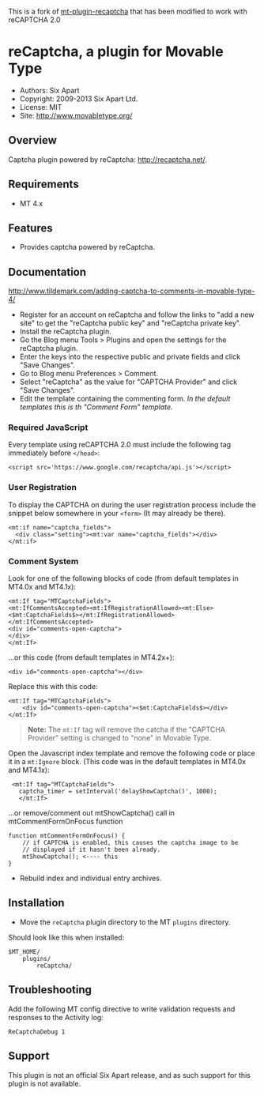 This is a fork of [mt-plugin-recaptcha](https://github.com/movabletype/mt-plugin-recaptcha) that has been modified to work with reCAPTCHA 2.0

# reCaptcha, a plugin for Movable Type

* Authors: Six Apart
* Copyright: 2009-2013 Six Apart Ltd.
* License: MIT
* Site: <http://www.movabletype.org/>


## Overview

Captcha plugin powered by reCaptcha: <http://recaptcha.net/>.


## Requirements

* MT 4.x


## Features

* Provides captcha powered by reCaptcha.


## Documentation

<http://www.tildemark.com/adding-captcha-to-comments-in-movable-type-4/>

* Register for an account on reCaptcha and follow the links to "add a new
  site" to get the "reCaptcha public key" and "reCaptcha private key".
* Install the reCaptcha plugin.
* Go the Blog menu Tools > Plugins and open the settings for the reCaptcha
  plugin.
* Enter the keys into the respective public and private fields and click "Save
  Changes".
* Go to Blog menu Preferences > Comment.
* Select "reCaptcha" as the value for "CAPTCHA Provider" and click "Save
  Changes".
* Edit the template containing the commenting form. *In the default templates
  this is th "Comment Form" template.*


### Required JavaScript

Every template using reCAPTCHA 2.0 must include the following tag immediately before `</head>`:

```
<script src='https://www.google.com/recaptcha/api.js'></script>
```

### User Registration

To display the CAPTCHA on during the user registration process include the snippet below somewhere in your `<form>` (It may already be there).

```
<mt:if name="captcha_fields">
  <div class="setting"><mt:var name="captcha_fields"></div>
</mt:if>
```

### Comment System

Look for one of the following blocks of code (from default templates in MT4.0x and MT4.1x):

    <mt:If tag="MTCaptchaFields">
    <mt:IfCommentsAccepted><mt:IfRegistrationAllowed><mt:Else><$mt:CaptchaFields$></mt:IfRegistrationAllowed></mt:IfCommentsAccepted>
    <div id="comments-open-captcha">
    </div>
    </mt:If>

...or this code  (from default templates in MT4.2x+):

    <div id="comments-open-captcha"></div>

Replace this with this code:

    <mt:If tag="MTCaptchaFields">
        <div id="comments-open-captcha"><$mt:CaptchaFields$></div>
    </mt:If>

> **Note:** The `mt:If` tag will remove the catcha if the "CAPTCHA Provider" setting is changed to "none" in Movable Type.

Open the Javascript index template and remove the following code or place it in a `mt:Ignore` block. (This code was in the default templates in MT4.0x and MT4.1x):


     <mt:If tag="MTCaptchaFields">
	   captcha_timer = setInterval('delayShowCaptcha()', 1000);
	   </mt:If>

...or remove/comment out mtShowCaptcha() call in mtCommentFormOnFocus function

    function mtCommentFormOnFocus() {
        // if CAPTCHA is enabled, this causes the captcha image to be
        // displayed if it hasn't been already.
        mtShowCaptcha(); <---- this
    }


* Rebuild index and individual entry archives.


## Installation

* Move the `reCaptcha` plugin directory to the MT `plugins` directory.

Should look like this when installed:

    $MT_HOME/
        plugins/
            reCaptcha/


## Troubleshooting

Add the following MT config directive to write validation requests and responses to the Activity log:

    ReCaptchaDebug 1


## Support

This plugin is not an official Six Apart release, and as such support for this
plugin is not available.
